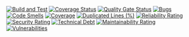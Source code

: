 [![Build and Test](https://github.com/VezzoLayer/ATTSW-Project-2/actions/workflows/maven.yml/badge.svg)](https://github.com/VezzoLayer/ATTSW-Project-2/actions/workflows/maven.yml)
[![Coverage Status](https://coveralls.io/repos/github/VezzoLayer/ATTSW-Project-2/badge.svg?branch=main)](https://coveralls.io/github/VezzoLayer/ATTSW-Project-2?branch=main)
[![Quality Gate Status](https://sonarcloud.io/api/project_badges/measure?project=VezzoLayer_ATTSW-Project-2&metric=alert_status)](https://sonarcloud.io/summary/new_code?id=VezzoLayer_ATTSW-Project-2)
[![Bugs](https://sonarcloud.io/api/project_badges/measure?project=VezzoLayer_ATTSW-Project-2&metric=bugs)](https://sonarcloud.io/summary/new_code?id=VezzoLayer_ATTSW-Project-2)
[![Code Smells](https://sonarcloud.io/api/project_badges/measure?project=VezzoLayer_ATTSW-Project-2&metric=code_smells)](https://sonarcloud.io/summary/new_code?id=VezzoLayer_ATTSW-Project-2)
[![Coverage](https://sonarcloud.io/api/project_badges/measure?project=VezzoLayer_ATTSW-Project-2&metric=coverage)](https://sonarcloud.io/summary/new_code?id=VezzoLayer_ATTSW-Project-2)
[![Duplicated Lines (%)](https://sonarcloud.io/api/project_badges/measure?project=VezzoLayer_ATTSW-Project-2&metric=duplicated_lines_density)](https://sonarcloud.io/summary/new_code?id=VezzoLayer_ATTSW-Project-2)
[![Reliability Rating](https://sonarcloud.io/api/project_badges/measure?project=VezzoLayer_ATTSW-Project-2&metric=reliability_rating)](https://sonarcloud.io/summary/new_code?id=VezzoLayer_ATTSW-Project-2)
[![Security Rating](https://sonarcloud.io/api/project_badges/measure?project=VezzoLayer_ATTSW-Project-2&metric=security_rating)](https://sonarcloud.io/summary/new_code?id=VezzoLayer_ATTSW-Project-2)
[![Technical Debt](https://sonarcloud.io/api/project_badges/measure?project=VezzoLayer_ATTSW-Project-2&metric=sqale_index)](https://sonarcloud.io/summary/new_code?id=VezzoLayer_ATTSW-Project-2)
[![Maintainability Rating](https://sonarcloud.io/api/project_badges/measure?project=VezzoLayer_ATTSW-Project-2&metric=sqale_rating)](https://sonarcloud.io/summary/new_code?id=VezzoLayer_ATTSW-Project-2)
[![Vulnerabilities](https://sonarcloud.io/api/project_badges/measure?project=VezzoLayer_ATTSW-Project-2&metric=vulnerabilities)](https://sonarcloud.io/summary/new_code?id=VezzoLayer_ATTSW-Project-2)
